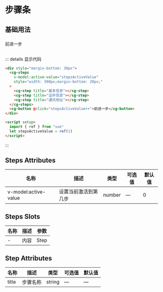# 步骤条

###

## 基础用法

###

<script setup>
    import {ref} from 'vue'
    let stepsActiveValue = ref(1)
</script>
<div style="margin-bottom: 30px">
    <cg-steps v-model:active-value="stepsActiveValue" style="width: 500px;margin-bottom: 20px;">
        <cg-step title="基本信息"> </cg-step>
        <cg-step title="证件信息"> </cg-step>
        <cg-step title="通讯地址"> </cg-step>
    </cg-steps>
    <cg-button @click="stepsActiveValue++">前进一步</cg-button>
</div>

::: details 显示代码

```html
<div style="margin-bottom: 30px">
  <cg-steps
    v-model:active-value="stepsActiveValue"
    style="width: 500px;margin-bottom: 20px;"
  >
    <cg-step title="基本信息"></cg-step>
    <cg-step title="证件信息"></cg-step>
    <cg-step title="通讯地址"></cg-step>
  </cg-steps>
  <cg-button @click="stepsActiveValue++">前进一步</cg-button>
</div>

<script setup>
  import { ref } from "vue"
  let stepsActiveValue = ref(1)
</script>
```

:::

## Steps Attributes

| 名称                 | 描述                 | 类型   | 可选值 | 默认值 |
| -------------------- | -------------------- | ------ | ------ | ------ |
| v-model:active-value | 设置当前激活到第几步 | number | —      | 0      |

## Steps Slots

| 名称 | 描述 | 参数 |
| ---- | ---- | ---- |
| -    | 内容 | Step |

## Step Attributes

| 名称  | 描述     | 类型   | 可选值 | 默认值 |
| ----- | -------- | ------ | ------ | ------ |
| title | 步骤名称 | string | —      | —      |
